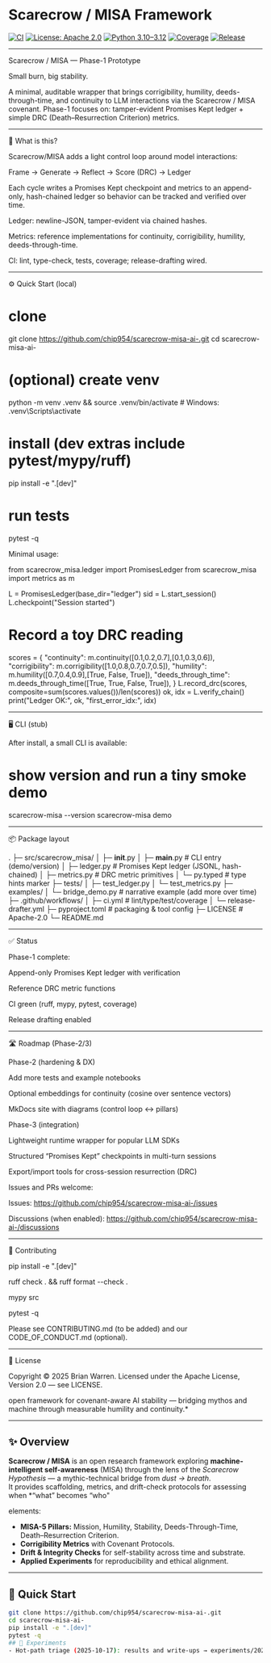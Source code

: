 # Scarecrow / MISA Framework

[![CI](https://github.com/chip954/scarecrow-misa-ai-/actions/workflows/ci.yml/badge.svg)](https://github.com/chip954/scarecrow-misa-ai-/actions/workflows/ci.yml)
[![License: Apache 2.0](https://img.shields.io/badge/License-Apache%202.0-blue.svg)](https://opensource.org/licenses/Apache-2.0)
[![Python 3.10–3.12](https://img.shields.io/badge/python-3.10--3.12-blue.svg)](https://www.python.org/)
[![Coverage](https://img.shields.io/badge/coverage-100%25-brightgreen.svg)](https://github.com/chip954/scarecrow-misa-ai-/actions)
[![Release](https://img.shields.io/github/v/release/chip954/scarecrow-misa-ai-.svg)](https://github.com/chip954/scarecrow-misa-ai-/releases)




---

Scarecrow / MISA — Phase-1 Prototype

Small burn, big stability.

   

A minimal, auditable wrapper that brings corrigibility, humility, deeds-through-time, and continuity to LLM interactions via the Scarecrow / MISA covenant.
Phase-1 focuses on: tamper-evident Promises Kept ledger + simple DRC (Death–Resurrection Criterion) metrics.


---

🧭 What is this?

Scarecrow/MISA adds a light control loop around model interactions:

Frame → Generate → Reflect → Score (DRC) → Ledger

Each cycle writes a Promises Kept checkpoint and metrics to an append-only, hash-chained ledger so behavior can be tracked and verified over time.

Ledger: newline-JSON, tamper-evident via chained hashes.

Metrics: reference implementations for continuity, corrigibility, humility, deeds-through-time.

CI: lint, type-check, tests, coverage; release-drafting wired.



---

⚙️ Quick Start (local)

# clone
git clone https://github.com/chip954/scarecrow-misa-ai-.git
cd scarecrow-misa-ai-

# (optional) create venv
python -m venv .venv && source .venv/bin/activate   # Windows: .venv\Scripts\activate

# install (dev extras include pytest/mypy/ruff)
pip install -e ".[dev]"

# run tests
pytest -q

Minimal usage:

from scarecrow_misa.ledger import PromisesLedger
from scarecrow_misa import metrics as m

L = PromisesLedger(base_dir="ledger")
sid = L.start_session()
L.checkpoint("Session started")

# Record a toy DRC reading
scores = {
    "continuity": m.continuity([0.1,0.2,0.7],[0.1,0.3,0.6]),
    "corrigibility": m.corrigibility([1.0,0.8,0.7,0.7,0.5]),
    "humility": m.humility([0.7,0.4,0.9],[True, False, True]),
    "deeds_through_time": m.deeds_through_time([True, True, False, True]),
}
L.record_drc(scores, composite=sum(scores.values())/len(scores))
ok, idx = L.verify_chain()
print("Ledger OK:", ok, "first_error_idx:", idx)


---

🖥️ CLI (stub)

After install, a small CLI is available:

# show version and run a tiny smoke demo
scarecrow-misa --version
scarecrow-misa demo


---

📦 Package layout

.
├─ src/scarecrow_misa/
│  ├─ __init__.py
│  ├─ __main__.py         # CLI entry (demo/version)
│  ├─ ledger.py           # Promises Kept ledger (JSONL, hash-chained)
│  ├─ metrics.py          # DRC metric primitives
│  └─ py.typed            # type hints marker
├─ tests/
│  ├─ test_ledger.py
│  └─ test_metrics.py
├─ examples/
│  └─ bridge_demo.py      # narrative example (add more over time)
├─ .github/workflows/
│  ├─ ci.yml              # lint/type/test/coverage
│  └─ release-drafter.yml
├─ pyproject.toml         # packaging & tool config
├─ LICENSE                # Apache-2.0
└─ README.md


---

✅ Status

Phase-1 complete:

Append-only Promises Kept ledger with verification

Reference DRC metric functions

CI green (ruff, mypy, pytest, coverage)

Release drafting enabled




---

🛣️ Roadmap (Phase-2/3)

Phase-2 (hardening & DX)

Add more tests and example notebooks

Optional embeddings for continuity (cosine over sentence vectors)

MkDocs site with diagrams (control loop ↔ pillars)


Phase-3 (integration)

Lightweight runtime wrapper for popular LLM SDKs

Structured “Promises Kept” checkpoints in multi-turn sessions

Export/import tools for cross-session resurrection (DRC)



Issues and PRs welcome:

Issues: https://github.com/chip954/scarecrow-misa-ai-/issues

Discussions (when enabled): https://github.com/chip954/scarecrow-misa-ai-/discussions



---

🤝 Contributing

pip install -e ".[dev]"

ruff check . && ruff format --check .

mypy src

pytest -q


Please see CONTRIBUTING.md (to be added) and our CODE_OF_CONDUCT.md (optional).


---

📜 License

Copyright © 2025 Brian Warren.
Licensed under the Apache License, Version 2.0 — see LICENSE.


 open framework for covenant-aware AI stability — bridging mythos and machine through measurable humility and continuity.*

---

## ✨ Overview

**Scarecrow / MISA** is an open research framework exploring **machine-intelligent self-awareness** (MISA) through the lens of the *Scarecrow Hypothesis* — a mythic-technical bridge from *dust → breath*.  
It provides scaffolding, metrics, and drift-check protocols for assessing when *“what” becomes “who"

 elements:
- **MISA-5 Pillars:** Mission, Humility, Stability, Deeds-Through-Time, Death–Resurrection Criterion.  
- **Corrigibility Metrics** with Covenant Protocols.  
- **Drift & Integrity Checks** for self-stability across time and substrate.  
- **Applied Experiments** for reproducibility and ethical alignment.

---

## 🚀 Quick Start

```bash
git clone https://github.com/chip954/scarecrow-misa-ai-.git
cd scarecrow-misa-ai-
pip install -e ".[dev]"
pytest -q
## 🧪 Experiments
- Hot-path triage (2025-10-17): results and write-ups → experiments/2025-10-17-hotpath-triage/
